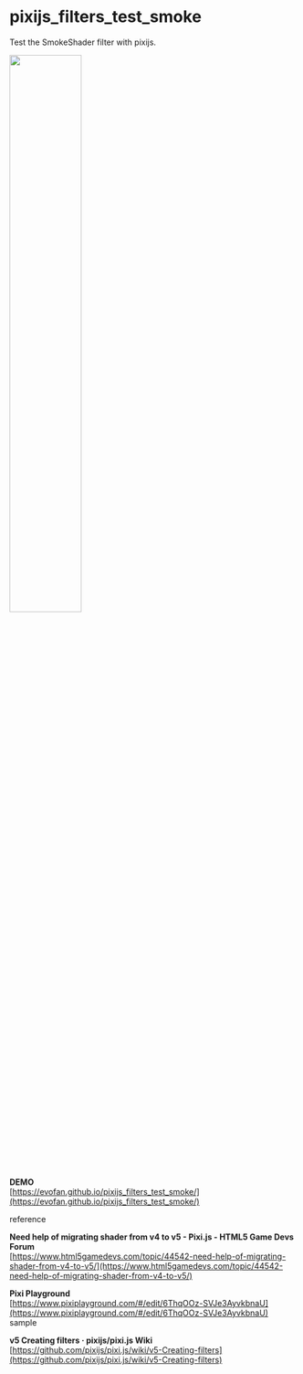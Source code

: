 # pixijs_filters_test_smoke
Test the SmokeShader filter with pixijs.

<img src="https://evofan.github.io/pixijs_filters_test_smoke/screenshot/pic_screenshot.jpg" width="50%"> 

**DEMO**  
[https://evofan.github.io/pixijs_filters_test_smoke/](https://evofan.github.io/pixijs_filters_test_smoke/)  

reference  

**Need help of migrating shader from v4 to v5 - Pixi.js - HTML5 Game Devs Forum**  
[https://www.html5gamedevs.com/topic/44542-need-help-of-migrating-shader-from-v4-to-v5/](https://www.html5gamedevs.com/topic/44542-need-help-of-migrating-shader-from-v4-to-v5/)  

**Pixi Playground**  
[https://www.pixiplayground.com/#/edit/6ThqOOz-SVJe3AyvkbnaU](https://www.pixiplayground.com/#/edit/6ThqOOz-SVJe3AyvkbnaU)  
sample  

**v5 Creating filters · pixijs/pixi.js Wiki**  
[https://github.com/pixijs/pixi.js/wiki/v5-Creating-filters](https://github.com/pixijs/pixi.js/wiki/v5-Creating-filters)  
